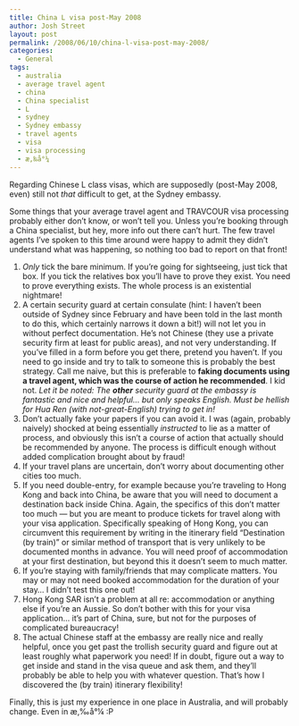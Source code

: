 ```yaml
---
title: China L visa post-May 2008
author: Josh Street
layout: post
permalink: /2008/06/10/china-l-visa-post-may-2008/
categories:
  - General
tags:
  - australia
  - average travel agent
  - china
  - China specialist
  - L
  - sydney
  - Sydney embassy
  - travel agents
  - visa
  - visa processing
  - æ‚‰å°¼
---
```

Regarding Chinese L class visas, which are supposedly (post-May 2008, even) still not *that* difficult to get, at the Sydney embassy.

Some things that your average travel agent and TRAVCOUR visa processing probably either don&#8217;t know, or won&#8217;t tell you. Unless you&#8217;re booking through a China specialist, but hey, more info out there can&#8217;t hurt. The few travel agents I&#8217;ve spoken to this time around were happy to admit they didn&#8217;t understand what was happening, so nothing too bad to report on that front!

1.  *Only* tick the bare minimum. If you&#8217;re going for sightseeing, just tick that box. If you tick the relatives box you&#8217;ll have to prove they exist. You need to prove everything exists. The whole process is an existential nightmare!
2.  A certain security guard at certain consulate (hint: I haven&#8217;t been outside of Sydney since February and have been told in the last month to do this, which certainly narrows it down a bit!) will not let you in without perfect documentation. He&#8217;s not Chinese (they use a private security firm at least for public areas), and not very understanding. If you&#8217;ve filled in a form before you get there, pretend you haven&#8217;t. If you need to go inside and try to talk to someone this is probably the best strategy. Call me naive, but this is preferable to **faking documents using a travel agent, which was the course of action he recommended**. I kid not. *Let it be noted: The **other** security guard at the embassy is fantastic and nice and helpful&#8230; but only speaks English. Must be hellish for Hua Ren (with not-great-English) trying to get in!* 
3.  Don&#8217;t actually fake your papers if you can avoid it. I was (again, probably naively) shocked at being essentially *instructed* to lie as a matter of process, and obviously this isn&#8217;t a course of action that actually should be recommended by anyone. The process is difficult enough without added complication brought about by fraud!
4.  If your travel plans are uncertain, don&#8217;t worry about documenting other cities too much.
5.  If you need double-entry, for example because you&#8217;re traveling to Hong Kong and back into China, be aware that you will need to document a destination back inside China. Again, the specifics of this don&#8217;t matter too much &#8212; but you are meant to produce tickets for travel along with your visa application. Specifically speaking of Hong Kong, you can circumvent this requirement by writing in the itinerary field &#8220;Destination (by train)&#8221; or similar method of transport that is very unlikely to be documented months in advance. You will need proof of accommodation at your first destination, but beyond this it doesn&#8217;t seem to much matter.
6.  If you&#8217;re staying with family/friends that may complicate matters. You may or may not need booked accommodation for the duration of your stay&#8230; I didn&#8217;t test this one out!
7.  Hong Kong SAR isn&#8217;t a problem at all re: accommodation or anything else if you&#8217;re an Aussie. So don&#8217;t bother with this for your visa application&#8230; it&#8217;s part of China, sure, but not for the purposes of complicated bureaucracy!
8.  The actual Chinese staff at the embassy are really nice and really helpful, once you get past the trollish security guard and figure out at least roughly what paperwork you need! If in doubt, figure out a way to get inside and stand in the visa queue and ask them, and they&#8217;ll probably be able to help you with whatever question. That&#8217;s how I discovered the (by train) itinerary flexibility!

Finally, this is just my experience in one place in Australia, and will probably change. Even in æ‚‰å°¼ :P